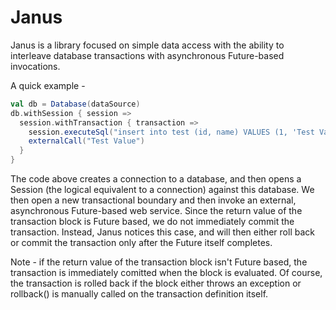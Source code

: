 Janus
=====


Janus is a library focused on simple data access with the ability to interleave database transactions
with asynchronous Future-based invocations.

A quick example -

```scala
val db = Database(dataSource)
db.withSession { session =>
  session.withTransaction { transaction =>
    session.executeSql("insert into test (id, name) VALUES (1, 'Test Value')")
    externalCall("Test Value")
  }
}
```

The code above creates a connection to a database, and then opens a Session (the logical equivalent to a connection)
against this database. We then open a new transactional boundary and then invoke an external, asynchronous Future-based
web service. Since the return value of the transaction block is Future based, we do not immediately commit the transaction.
Instead, Janus notices this case, and will then either roll back or commit the transaction only after the Future
itself completes.

Note - if the return value of the transaction block isn't Future based, the transaction is immediately comitted when
the block is evaluated. Of course, the transaction is rolled back if the block either throws an exception or rollback()
is manually called on the transaction definition itself.